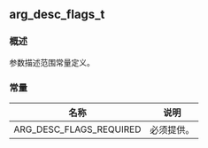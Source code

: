 ## arg\_desc\_flags\_t
### 概述
 参数描述范围常量定义。

### 常量
<p id="arg_desc_flags_t_consts">

| 名称 | 说明 | 
| -------- | ------- | 
| ARG\_DESC\_FLAGS\_REQUIRED | 必须提供。 |
